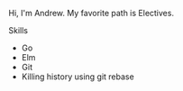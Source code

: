 Hi, I'm Andrew.
My favorite path is Electives.

Skills
* Go
* Elm
* Git
* Killing history using git rebase
